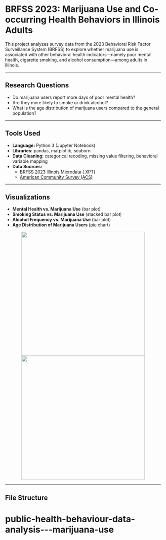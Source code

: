 # BRFSS 2023: Marijuana Use and Co-occurring Health Behaviors in Illinois Adults

This project analyzes survey data from the 2023 Behavioral Risk Factor Surveillance System (BRFSS) to explore whether marijuana use is associated with other behavioral health indicators—namely poor mental health, cigarette smoking, and alcohol consumption—among adults in Illinois.

---

## Research Questions

- Do marijuana users report more days of poor mental health?
- Are they more likely to smoke or drink alcohol?
- What is the age distribution of marijuana users compared to the general population?

---

## Tools Used

- **Language:** Python 3 (Jupyter Notebook)
- **Libraries:** pandas, matplotlib, seaborn
- **Data Cleaning:** categorical recoding, missing value filtering, behavioral variable mapping
- **Data Sources:**
  - [BRFSS 2023 Illinois Microdata (.XPT)](https://www.cdc.gov/brfss/annual_data/annual_2023.html)
  - [American Community Survey (ACS)](https://data.census.gov)

---

## Visualizations

- **Mental Health vs. Marijuana Use** (bar plot)
- **Smoking Status vs. Marijuana Use** (stacked bar plot)
- **Alcohol Frequency vs. Marijuana Use** (bar plot)
- **Age Distribution of Marijuana Users** (pie chart)

<p align="center">
  <img src="figures/mj_vs_mentalhealth.png" width="400">
  <img src="figures/age_distribution.png" width="400">
</p>

---

## File Structure

# public-health-behaviour-data-analysis---marijuana-use
